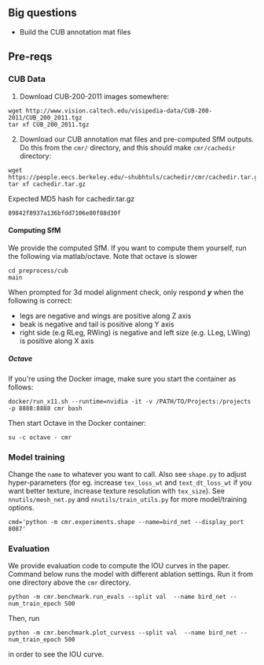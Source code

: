 ## Big questions

* Build the CUB annotation mat files

## Pre-reqs

### CUB Data
1. Download CUB-200-2011 images somewhere:
```
wget http://www.vision.caltech.edu/visipedia-data/CUB-200-2011/CUB_200_2011.tgz
tar xf CUB_200_2011.tgz
```

2. Download our CUB annotation mat files and pre-computed SfM outputs.
Do this from the `cmr/` directory, and this should make `cmr/cachedir` directory:
```
wget https://people.eecs.berkeley.edu/~shubhtuls/cachedir/cmr/cachedir.tar.gz
tar xf cachedir.tar.gz
```

Expected MD5 hash for cachedir.tar.gz

```
89842f8937a136bfdd7106e80f88d30f
```

#### Computing SfM
We provide the computed SfM. If you want to compute them yourself, run the following via matlab/octave. Note that octave is slower
```
cd preprocess/cub
main
```
When prompted for 3d model alignment check, only respond ***y*** when the following is correct:

* legs are negative and wings are positive along Z axis
* beak is negative and tail is positive along Y axis
* right side (e.g RLeg, RWing) is negative and left size (e.g. LLeg, LWing) is positive along X axis

##### Octave

If you're using the Docker image, make sure you start the container as follows:

```
docker/run_x11.sh --runtime=nvidia -it -v /PATH/TO/Projects:/projects -p 8888:8888 cmr bash
```

Then start Octave in the Docker container:

```
su -c octave - cmr
```

### Model training
Change the `name` to whatever you want to call. Also see `shape.py` to adjust
hyper-parameters (for eg. increase `tex_loss_wt` and `text_dt_loss_wt` if you
want better texture, increase texture resolution with `tex_size`).
See `nnutils/mesh_net.py` and `nnutils/train_utils.py` for more model/training options.

```
cmd='python -m cmr.experiments.shape --name=bird_net --display_port 8087'
```

### Evaluation
We provide evaluation code to compute the IOU curves in the paper.
Command below runs the model with different ablation settings.
Run it from one directory above the `cmr` directory.
```
python -m cmr.benchmark.run_evals --split val  --name bird_net --num_train_epoch 500
```

Then, run 
```
python -m cmr.benchmark.plot_curvess --split val  --name bird_net --num_train_epoch 500
```
in order to see the IOU curve.
